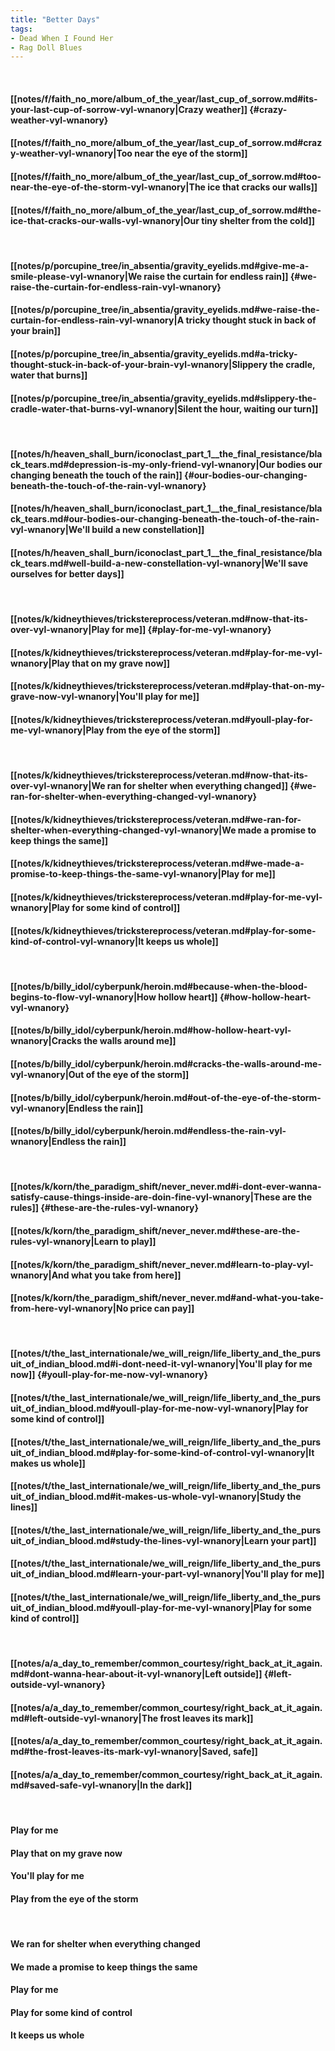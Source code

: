 ```yaml
---
title: "Better Days"
tags:
- Dead When I Found Her
- Rag Doll Blues
---
```

&nbsp;
#### [[notes/f/faith_no_more/album_of_the_year/last_cup_of_sorrow.md#its-your-last-cup-of-sorrow-vyl-wnanory|Crazy weather]] {#crazy-weather-vyl-wnanory}
#### [[notes/f/faith_no_more/album_of_the_year/last_cup_of_sorrow.md#crazy-weather-vyl-wnanory|Too near the eye of the storm]]
#### [[notes/f/faith_no_more/album_of_the_year/last_cup_of_sorrow.md#too-near-the-eye-of-the-storm-vyl-wnanory|The ice that cracks our walls]]
#### [[notes/f/faith_no_more/album_of_the_year/last_cup_of_sorrow.md#the-ice-that-cracks-our-walls-vyl-wnanory|Our tiny shelter from the cold]]
&nbsp;
#### [[notes/p/porcupine_tree/in_absentia/gravity_eyelids.md#give-me-a-smile-please-vyl-wnanory|We raise the curtain for endless rain]] {#we-raise-the-curtain-for-endless-rain-vyl-wnanory}
#### [[notes/p/porcupine_tree/in_absentia/gravity_eyelids.md#we-raise-the-curtain-for-endless-rain-vyl-wnanory|A tricky thought stuck in back of your brain]]
#### [[notes/p/porcupine_tree/in_absentia/gravity_eyelids.md#a-tricky-thought-stuck-in-back-of-your-brain-vyl-wnanory|Slippery the cradle, water that burns]]
#### [[notes/p/porcupine_tree/in_absentia/gravity_eyelids.md#slippery-the-cradle-water-that-burns-vyl-wnanory|Silent the hour, waiting our turn]]
&nbsp;
#### [[notes/h/heaven_shall_burn/iconoclast_part_1__the_final_resistance/black_tears.md#depression-is-my-only-friend-vyl-wnanory|Our bodies our changing beneath the touch of the rain]] {#our-bodies-our-changing-beneath-the-touch-of-the-rain-vyl-wnanory}
#### [[notes/h/heaven_shall_burn/iconoclast_part_1__the_final_resistance/black_tears.md#our-bodies-our-changing-beneath-the-touch-of-the-rain-vyl-wnanory|We'll build a new constellation]]
#### [[notes/h/heaven_shall_burn/iconoclast_part_1__the_final_resistance/black_tears.md#well-build-a-new-constellation-vyl-wnanory|We'll save ourselves for better days]]
&nbsp;
#### [[notes/k/kidneythieves/trickstereprocess/veteran.md#now-that-its-over-vyl-wnanory|Play for me]] {#play-for-me-vyl-wnanory}
#### [[notes/k/kidneythieves/trickstereprocess/veteran.md#play-for-me-vyl-wnanory|Play that on my grave now]]
#### [[notes/k/kidneythieves/trickstereprocess/veteran.md#play-that-on-my-grave-now-vyl-wnanory|You'll play for me]]
#### [[notes/k/kidneythieves/trickstereprocess/veteran.md#youll-play-for-me-vyl-wnanory|Play from the eye of the storm]]
&nbsp;
#### [[notes/k/kidneythieves/trickstereprocess/veteran.md#now-that-its-over-vyl-wnanory|We ran for shelter when everything changed]] {#we-ran-for-shelter-when-everything-changed-vyl-wnanory}
#### [[notes/k/kidneythieves/trickstereprocess/veteran.md#we-ran-for-shelter-when-everything-changed-vyl-wnanory|We made a promise to keep things the same]]
#### [[notes/k/kidneythieves/trickstereprocess/veteran.md#we-made-a-promise-to-keep-things-the-same-vyl-wnanory|Play for me]]
#### [[notes/k/kidneythieves/trickstereprocess/veteran.md#play-for-me-vyl-wnanory|Play for some kind of control]]
#### [[notes/k/kidneythieves/trickstereprocess/veteran.md#play-for-some-kind-of-control-vyl-wnanory|It keeps us whole]]
&nbsp;
#### [[notes/b/billy_idol/cyberpunk/heroin.md#because-when-the-blood-begins-to-flow-vyl-wnanory|How hollow heart]] {#how-hollow-heart-vyl-wnanory}
#### [[notes/b/billy_idol/cyberpunk/heroin.md#how-hollow-heart-vyl-wnanory|Cracks the walls around me]]
#### [[notes/b/billy_idol/cyberpunk/heroin.md#cracks-the-walls-around-me-vyl-wnanory|Out of the eye of the storm]]
#### [[notes/b/billy_idol/cyberpunk/heroin.md#out-of-the-eye-of-the-storm-vyl-wnanory|Endless the rain]]
#### [[notes/b/billy_idol/cyberpunk/heroin.md#endless-the-rain-vyl-wnanory|Endless the rain]]
&nbsp;
#### [[notes/k/korn/the_paradigm_shift/never_never.md#i-dont-ever-wanna-satisfy-cause-things-inside-are-doin-fine-vyl-wnanory|These are the rules]] {#these-are-the-rules-vyl-wnanory}
#### [[notes/k/korn/the_paradigm_shift/never_never.md#these-are-the-rules-vyl-wnanory|Learn to play]]
#### [[notes/k/korn/the_paradigm_shift/never_never.md#learn-to-play-vyl-wnanory|And what you take from here]]
#### [[notes/k/korn/the_paradigm_shift/never_never.md#and-what-you-take-from-here-vyl-wnanory|No price can pay]]
&nbsp;
#### [[notes/t/the_last_internationale/we_will_reign/life_liberty_and_the_pursuit_of_indian_blood.md#i-dont-need-it-vyl-wnanory|You'll play for me now]] {#youll-play-for-me-now-vyl-wnanory}
#### [[notes/t/the_last_internationale/we_will_reign/life_liberty_and_the_pursuit_of_indian_blood.md#youll-play-for-me-now-vyl-wnanory|Play for some kind of control]]
#### [[notes/t/the_last_internationale/we_will_reign/life_liberty_and_the_pursuit_of_indian_blood.md#play-for-some-kind-of-control-vyl-wnanory|It makes us whole]]
#### [[notes/t/the_last_internationale/we_will_reign/life_liberty_and_the_pursuit_of_indian_blood.md#it-makes-us-whole-vyl-wnanory|Study the lines]]
#### [[notes/t/the_last_internationale/we_will_reign/life_liberty_and_the_pursuit_of_indian_blood.md#study-the-lines-vyl-wnanory|Learn your part]]
#### [[notes/t/the_last_internationale/we_will_reign/life_liberty_and_the_pursuit_of_indian_blood.md#learn-your-part-vyl-wnanory|You'll play for me]]
#### [[notes/t/the_last_internationale/we_will_reign/life_liberty_and_the_pursuit_of_indian_blood.md#youll-play-for-me-vyl-wnanory|Play for some kind of control]]
&nbsp;
#### [[notes/a/a_day_to_remember/common_courtesy/right_back_at_it_again.md#dont-wanna-hear-about-it-vyl-wnanory|Left outside]] {#left-outside-vyl-wnanory}
#### [[notes/a/a_day_to_remember/common_courtesy/right_back_at_it_again.md#left-outside-vyl-wnanory|The frost leaves its mark]]
#### [[notes/a/a_day_to_remember/common_courtesy/right_back_at_it_again.md#the-frost-leaves-its-mark-vyl-wnanory|Saved, safe]]
#### [[notes/a/a_day_to_remember/common_courtesy/right_back_at_it_again.md#saved-safe-vyl-wnanory|In the dark]]
&nbsp;
#### Play for me
#### Play that on my grave now
#### You'll play for me
#### Play from the eye of the storm
&nbsp;
#### We ran for shelter when everything changed
#### We made a promise to keep things the same
#### Play for me
#### Play for some kind of control
#### It keeps us whole
